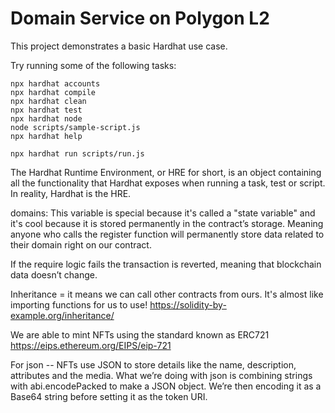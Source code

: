 # Domain Service on Polygon L2

This project demonstrates a basic Hardhat use case. 

Try running some of the following tasks:

```shell
npx hardhat accounts
npx hardhat compile
npx hardhat clean
npx hardhat test
npx hardhat node
node scripts/sample-script.js
npx hardhat help
```
```shell
npx hardhat run scripts/run.js
```

The Hardhat Runtime Environment, or HRE for short, is an object containing all the functionality that Hardhat exposes when running a task, test or script. In reality, Hardhat is the HRE.

domains: This variable is special because it's called a "state variable" and it's cool because it is stored permanently in the contract’s storage. Meaning anyone who calls the register function will permanently store data related to their domain right on our contract.

If the require logic fails the transaction is reverted, meaning that blockchain data doesn’t change.

Inheritance = it means we can call other contracts from ours. It's almost like importing functions for us to use!
https://solidity-by-example.org/inheritance/

We are able to mint NFTs using the standard known as ERC721 
https://eips.ethereum.org/EIPS/eip-721

For json -- NFTs use JSON to store details like the name, description, attributes and the media. What we’re doing with json is combining strings with abi.encodePacked to make a JSON object. We’re then encoding it as a Base64 string before setting it as the token URI.